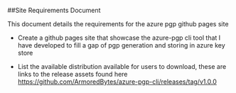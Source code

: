 ##Site Requirements Document

This document details the requirements for the azure pgp github pages site

- Create a github pages site that showcase the azure-pgp cli tool that I have developed to fill a gap of pgp generation and storing in azure key store

- List the available distribution available for users to download, these are links to the release assets found here https://github.com/ArmoredBytes/azure-pgp-cli/releases/tag/v1.0.0